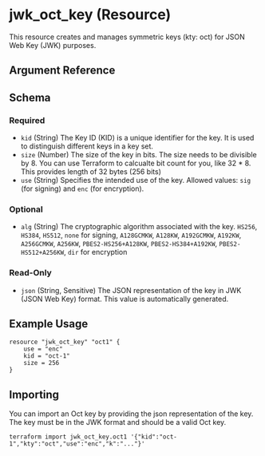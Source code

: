 # jwk_oct_key (Resource)

This resource creates and manages symmetric keys (kty: oct) for JSON Web Key (JWK) purposes.

## Argument Reference

<!-- schema generated by tfplugindocs -->
## Schema

### Required

- `kid` (String) The Key ID (KID) is a unique identifier for the key. It is used to distinguish different keys in a key set.
- `size` (Number) The size of the key in bits. The size needs to be divisible by 8. You can use Terraform to calcualte bit count for you, like 32 * 8. This provides length of 32 bytes (256 bits)
- `use` (String) Specifies the intended use of the key. Allowed values: `sig` (for signing) and `enc` (for encryption).

### Optional

- `alg` (String) The cryptographic algorithm associated with the key. `HS256`, `HS384`, `HS512`, `none` for signing, `A128GCMKW`, `A128KW`, `A192GCMKW`, `A192KW`, `A256GCMKW`, `A256KW`, `PBES2-HS256+A128KW`, `PBES2-HS384+A192KW`, `PBES2-HS512+A256KW`, `dir` for encryption

### Read-Only

- `json` (String, Sensitive) The JSON representation of the key in JWK (JSON Web Key) format. This value is automatically generated.



## Example Usage

```hcl
resource "jwk_oct_key" "oct1" {
    use = "enc"  
    kid = "oct-1"
    size = 256
}
```

## Importing

You can import an Oct key by providing the json representation of the key. 
The key must be in the JWK format and should be a valid Oct key. 

```hcl
terraform import jwk_oct_key.oct1 '{"kid":"oct-1","kty":"oct","use":"enc","k":"..."}'
```
